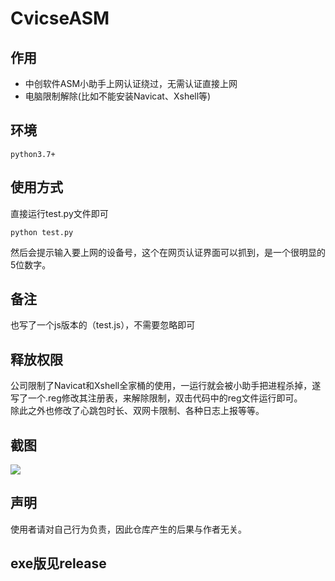 # CvicseASM
## 作用
- 中创软件ASM小助手上网认证绕过，无需认证直接上网
- 电脑限制解除(比如不能安装Navicat、Xshell等)


## 环境
```
python3.7+
```

## 使用方式

直接运行test.py文件即可
```
python test.py
```
然后会提示输入要上网的设备号，这个在网页认证界面可以抓到，是一个很明显的5位数字。

## 备注
也写了一个js版本的（test.js），不需要忽略即可

## 释放权限
公司限制了Navicat和Xshell全家桶的使用，一运行就会被小助手把进程杀掉，遂写了一个.reg修改其注册表，来解除限制，双击代码中的reg文件运行即可。<br>
除此之外也修改了心跳包时长、双网卡限制、各种日志上报等等。

## 截图

![](https://cdn.jsdelivr.net/gh/mmmlllnnn/CvicseASM/cvicse.jpg)
## 声明
使用者请对自己行为负责，因此仓库产生的后果与作者无关。

## exe版见release
